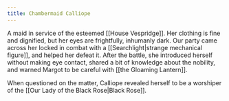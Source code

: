 ```yaml
---
title: Chambermaid Calliope
---
```


A maid in service of the esteemed [[House Vespridge]]. Her clothing is fine and dignified, but her eyes are frightfully, inhumanly dark. Our party came across her locked in combat with a [[Searchlight|strange mechanical figure]], and helped her defeat it. After the battle, she introduced herself without making eye contact, shared a bit of knowledge about the nobility, and warned Margot to be careful with [[the Gloaming Lantern]].

When questioned on the matter, Calliope revealed herself to be a worshiper of the [[Our Lady of the Black Rose|Black Rose]].